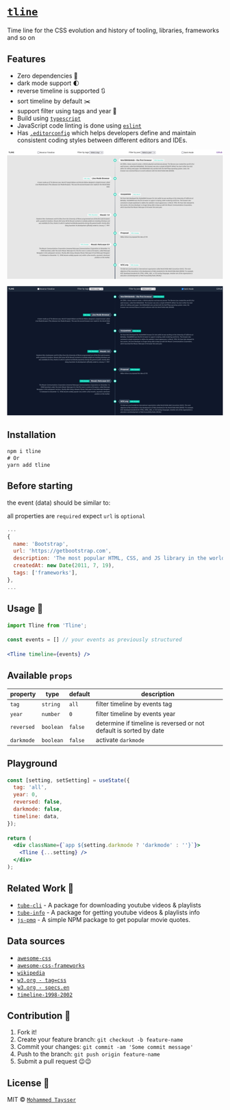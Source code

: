 # [`tline`](https://tline.vercel.app/)

Time line for the CSS evolution and history of tooling, libraries, frameworks and so on

## Features

- Zero dependencies 💯
- dark mode support 🌓
- reverse timeline is supported 🔃
- sort timeline by default ✂️
- support filter using tags and year 📆
- Build using [`typescript`](https://www.typescriptlang.org/)
- JavaScript code linting is done using [`eslint`](https://www.npmjs.com/package/eslint)
- Has [`.editorconfig`](https://editorconfig.org/) which helps developers define and maintain consistent coding styles between different editors and IDEs.

![tline-light](assets/tline-light.png)

![tline-dark](assets/tline-dark.png)

## Installation

```shell
npm i tline
# Or
yarn add tline
```

## Before starting

the event (data) should be similar to:

all properties are `required` expect `url` is `optional`

```js
...
{
  name: 'Bootstrap',
  url: 'https://getbootstrap.com',
  description: 'The most popular HTML, CSS, and JS library in the world.',
  createdAt: new Date(2011, 7, 19),
  tags: ['frameworks'],
},
...
```

## Usage 🚀

```jsx
import Tline from 'Tline';

const events = [] // your events as previously structured

<Tline timeline={events} />
```

## Available `props`

| property   | type      | default | description                                                        |
| ---------- | --------- | ------- | ------------------------------------------------------------------ |
| `tag`      | `string`  | `all`   | filter timeline by events tag                                      |
| `year`     | `number`  | `0`     | filter timeline by events year                                     |
| `reversed` | `boolean` | `false` | determine if timeline is reversed or not default is sorted by date |
| `darkmode` | `boolean` | `false` | activate `darkmode`                                                |

## Playground

```jsx
const [setting, setSetting] = useState({
  tag: 'all',
  year: 0,
  reversed: false,
  darkmode: false,
  timeline: data,
});

return (
  <div className={`app ${setting.darkmode ? 'darkmode' : ''}`}>
    <Tline {...setting} />
  </div>
);
```

## Related Work 🌠

- [`tube-cli`](https://github.com/mohammed-Taysser/tube-cli) - A package for downloading youtube videos & playlists
- [`tube-info`](https://github.com/mohammed-Taysser/tube-info) - A package for getting youtube videos & playlists info
- [`js-pmq`](https://github.com/mohammed-Taysser/pmq) - A simple NPM package to get popular movie quotes.

## Data sources

- [`awesome-css`](https://github.com/awesome-css-group/awesome-css)
- [`awesome-css-frameworks`](https://github.com/troxler/awesome-css-frameworks)
- [`wikipedia`](https://www.wikipedia.org/)
- [`w3.org - tag=css`](https://www.w3.org/TR/?tag=css&status=REC)
- [`w3.org - specs.en`](https://www.w3.org/Style/CSS/specs.en.html)
- [`timeline-1998-2002`](https://www.webdesignmuseum.org/web-design-history/timeline-1998-2002)

## Contribution 🤝

1. Fork it!
2. Create your feature branch: `git checkout -b feature-name`
3. Commit your changes: `git commit -am 'Some commit message'`
4. Push to the branch: `git push origin feature-name`
5. Submit a pull request 😉😉

## License 📜

MIT © [`Mohammed Taysser`](https://github.com/mohammed-Taysser/)
